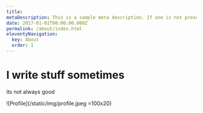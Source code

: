 ```yaml
---
title: 
metaDescription: This is a sample meta description. If one is not present in your page/post's front matter, the default metadata.desciption will be used instead.
date: 2017-01-01T00:00:00.000Z
permalink: /about/index.html
eleventyNavigation:
  key: About
  order: 1
---
```



# I write stuff sometimes 
  its not always good 
  

![Profile](/static/img/profile.jpeg =100x20)


